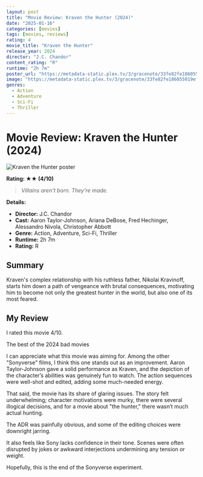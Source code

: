 ```yaml
---
layout: post
title: "Movie Review: Kraven the Hunter (2024)"
date: "2025-01-16"
categories: [movies]
tags: [movies, reviews]
rating: 4
movie_title: "Kraven the Hunter"
release_year: 2024
director: "J.C. Chandor"
content_rating: "R"
runtime: "2h 7m"
poster_url: "https://metadata-static.plex.tv/3/gracenote/33fe82fe186055019ef22e6333d78074.jpg"
image: "https://metadata-static.plex.tv/3/gracenote/33fe82fe186055019ef22e6333d78074.jpg"
genres: 
  - Action
  - Adventure
  - Sci-Fi
  - Thriller
---
```


# Movie Review: Kraven the Hunter (2024)


<div class="movie-poster">
  <img src="https://metadata-static.plex.tv/3/gracenote/33fe82fe186055019ef22e6333d78074.jpg" alt="Kraven the Hunter poster" />
</div>


**Rating: ★★ (4/10)**


> *Villains aren't born. They're made.*


**Details:**
- **Director:** J.C. Chandor
- **Cast:** Aaron Taylor-Johnson, Ariana DeBose, Fred Hechinger, Alessandro Nivola, Christopher Abbott
- **Genre:** Action, Adventure, Sci-Fi, Thriller
- **Runtime:** 2h 7m
- **Rating:** R

## Summary

Kraven's complex relationship with his ruthless father, Nikolai Kravinoff, starts him down a path of vengeance with brutal consequences, motivating him to become not only the greatest hunter in the world, but also one of its most feared.

## My Review

I rated this movie 4/10.

The best of the 2024 bad movies

I can appreciate what this movie was aiming for. Among the other "Sonyverse" films, I think this one stands out as an improvement. Aaron Taylor-Johnson gave a solid performance as Kraven, and the depiction of the character’s abilities was genuinely fun to watch. The action sequences were well-shot and edited, adding some much-needed energy.

That said, the movie has its share of glaring issues. The story felt underwhelming; character motivations were murky, there were several illogical decisions, and for a movie about "the hunter," there wasn’t much actual hunting.

The ADR was painfully obvious, and some of the editing choices were downright jarring.

It also feels like Sony lacks confidence in their tone. Scenes were often disrupted by jokes or awkward interjections undermining any tension or weight.

Hopefully, this is the end of the Sonyverse experiment.
